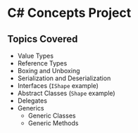 # C# Concepts Project

## Topics Covered

- Value Types
- Reference Types
- Boxing and Unboxing
- Serialization and Deserialization
- Interfaces (`IShape` example)
- Abstract Classes (`Shape` example)
- Delegates
- Generics
  - Generic Classes
  - Generic Methods

  
